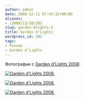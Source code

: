 ```yaml
---
author: admin
date: 2008-12-11 07:43:32+00:00
aliases:
- /2008/12/10/382
slug: garden-dlights-2
title: Garden d'Lights
wordpress_id: 382
tags:
- Разное
- Garden d'Lights
---
```


Фотографии с [Garden d'Lights 2008](http://www.bellevuebotanical.org/events/fmevents_gardendlights.htm):

[![Garden d'Lights 2008.](/2008/12/garden_d'lights_1_small.jpg)](/2008/12/garden_d'lights_1.jpg)

<!--more-->

[![Garden d'Lights 2008.](/2008/12/garden_d'lights_2_small.jpg)](/2008/12/garden_d'lights_2.jpg)

[![Garden d'Lights 2008.](/2008/12/garden_d'lights_3_small.jpg)](/2008/12/garden_d'lights_3.jpg)
